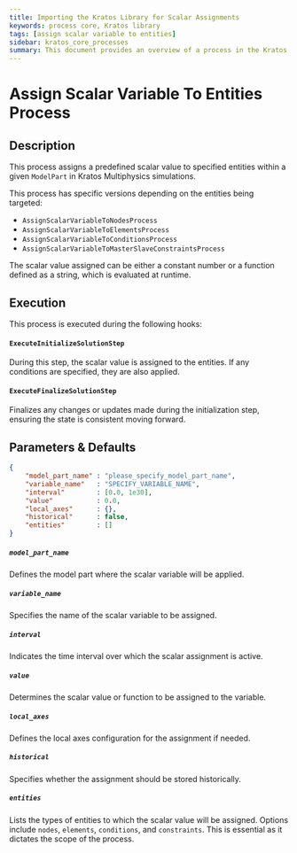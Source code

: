 ```yaml
---
title: Importing the Kratos Library for Scalar Assignments
keywords: process core, Kratos library
tags: [assign scalar variable to entities]
sidebar: kratos_core_processes
summary: This document provides an overview of a process in the Kratos Multiphysics library that assigns a scalar variable to various entities within a model part.
---
```


# Assign Scalar Variable To Entities Process

## Description

This process assigns a predefined scalar value to specified entities within a given `ModelPart` in Kratos Multiphysics simulations.

This process has specific versions depending on the entities being targeted:
- `AssignScalarVariableToNodesProcess`
- `AssignScalarVariableToElementsProcess`
- `AssignScalarVariableToConditionsProcess`
- `AssignScalarVariableToMasterSlaveConstraintsProcess`

The scalar value assigned can be either a constant number or a function defined as a string, which is evaluated at runtime.

## Execution

This process is executed during the following hooks:

#### `ExecuteInitializeSolutionStep`

During this step, the scalar value is assigned to the entities. If any conditions are specified, they are also applied.

#### `ExecuteFinalizeSolutionStep`

Finalizes any changes or updates made during the initialization step, ensuring the state is consistent moving forward.

## Parameters & Defaults

```json
{
    "model_part_name" : "please_specify_model_part_name",
    "variable_name"   : "SPECIFY_VARIABLE_NAME",
    "interval"        : [0.0, 1e30],
    "value"           : 0.0,
    "local_axes"      : {},
    "historical"      : false,
    "entities"        : []
}
```

##### `model_part_name` 
Defines the model part where the scalar variable will be applied.

##### `variable_name`
Specifies the name of the scalar variable to be assigned.

##### `interval`
Indicates the time interval over which the scalar assignment is active.

##### `value`
Determines the scalar value or function to be assigned to the variable.

##### `local_axes`
Defines the local axes configuration for the assignment if needed.

##### `historical`
Specifies whether the assignment should be stored historically.

##### `entities`
Lists the types of entities to which the scalar value will be assigned. Options include `nodes`, `elements`, `conditions`, and `constraints`. This is essential as it dictates the scope of the process.